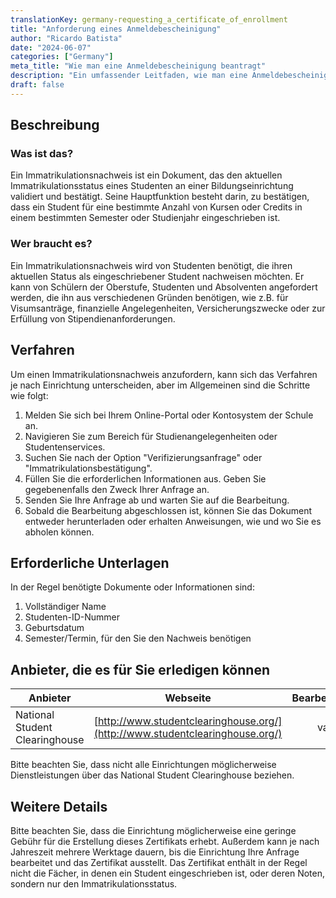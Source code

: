 ```yaml
---
translationKey: germany-requesting_a_certificate_of_enrollment
title: "Anforderung eines Anmeldebescheinigung"
author: "Ricardo Batista"
date: "2024-06-07"
categories: ["Germany"]
meta_title: "Wie man eine Anmeldebescheinigung beantragt"
description: "Ein umfassender Leitfaden, wie man eine Anmeldebescheinigung beantragt, die als Nachweis dient, dass ein Student an einer Bildungseinrichtung eingeschrieben ist."
draft: false
---
```


## Beschreibung
### Was ist das?
Ein Immatrikulationsnachweis ist ein Dokument, das den aktuellen Immatrikulationsstatus eines Studenten an einer Bildungseinrichtung validiert und bestätigt. Seine Hauptfunktion besteht darin, zu bestätigen, dass ein Student für eine bestimmte Anzahl von Kursen oder Credits in einem bestimmten Semester oder Studienjahr eingeschrieben ist.
### Wer braucht es?
Ein Immatrikulationsnachweis wird von Studenten benötigt, die ihren aktuellen Status als eingeschriebener Student nachweisen möchten. Er kann von Schülern der Oberstufe, Studenten und Absolventen angefordert werden, die ihn aus verschiedenen Gründen benötigen, wie z.B. für Visumsanträge, finanzielle Angelegenheiten, Versicherungszwecke oder zur Erfüllung von Stipendienanforderungen.

## Verfahren
Um einen Immatrikulationsnachweis anzufordern, kann sich das Verfahren je nach Einrichtung unterscheiden, aber im Allgemeinen sind die Schritte wie folgt:

1. Melden Sie sich bei Ihrem Online-Portal oder Kontosystem der Schule an.
2. Navigieren Sie zum Bereich für Studienangelegenheiten oder Studentenservices.
3. Suchen Sie nach der Option "Verifizierungsanfrage" oder "Immatrikulationsbestätigung".
4. Füllen Sie die erforderlichen Informationen aus. Geben Sie gegebenenfalls den Zweck Ihrer Anfrage an.
5. Senden Sie Ihre Anfrage ab und warten Sie auf die Bearbeitung.
6. Sobald die Bearbeitung abgeschlossen ist, können Sie das Dokument entweder herunterladen oder erhalten Anweisungen, wie und wo Sie es abholen können.

## Erforderliche Unterlagen
In der Regel benötigte Dokumente oder Informationen sind:

1. Vollständiger Name
2. Studenten-ID-Nummer
3. Geburtsdatum
4. Semester/Termin, für den Sie den Nachweis benötigen

## Anbieter, die es für Sie erledigen können

| Anbieter        |     Webseite     |     Bearbeitungszeit    |       Kosten      |
| --------------- | --------------- |  :-------------: | :-------------: |
| National Student Clearinghouse      |  [http://www.studentclearinghouse.org/](http://www.studentclearinghouse.org/)     |      variiert      |        variiert       |

Bitte beachten Sie, dass nicht alle Einrichtungen möglicherweise Dienstleistungen über das National Student Clearinghouse beziehen.

## Weitere Details
Bitte beachten Sie, dass die Einrichtung möglicherweise eine geringe Gebühr für die Erstellung dieses Zertifikats erhebt. Außerdem kann je nach Jahreszeit mehrere Werktage dauern, bis die Einrichtung Ihre Anfrage bearbeitet und das Zertifikat ausstellt. Das Zertifikat enthält in der Regel nicht die Fächer, in denen ein Student eingeschrieben ist, oder deren Noten, sondern nur den Immatrikulationsstatus.